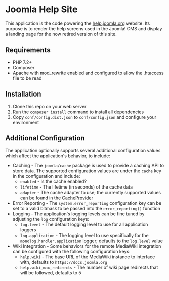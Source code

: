 # Joomla Help Site

This application is the code powering the [help.joomla.org](https://help.joomla.org) website. Its purpose is to render the help screens used in the Joomla! CMS and display a landing page for the now retired version of this site.

## Requirements

* PHP 7.2+
* Composer
* Apache with mod_rewrite enabled and configured to allow the .htaccess file to be read

## Installation

1. Clone this repo on your web server
2. Run the `composer install` command to install all dependencies
3. Copy `conf/config.dist.json` to `conf/config.json` and configure your environment

## Additional Configuration

The application optionally supports several additional configuration values which affect the application's behavior, to include:

* Caching - The `joomla/cache` package is used to provide a caching API to store data. The supported configuration values are under the `cache` key in the configuration and include:
    * `enabled` - Is the cache enabled?
    * `lifetime` - The lifetime (in seconds) of the cache data
    * `adapter` - The cache adapter to use; the currently supported values can be found in the [CacheProvider](src/Service/CacheProvider.php) 
* Error Reporting - The `system.error_reporting` configuration key can be set to a valid bitmask to be passed into the `error_reporting()` function
* Logging - The application's logging levels can be fine tuned by adjusting the `log` configuration keys:
    * `log.level` - The default logging level to use for all application loggers
    * `log.application` - The logging level to use specifically for the `monolog.handler.application` logger; defaults to the `log.level` value
* Wiki Integration - Some behaviors for the remote MediaWiki integration can be configured with the following configuration keys:
    * `help.wiki` - The base URL of the MediaWiki instance to interface with, defaults to `https://docs.joomla.org`
    * `help.wiki_max_redirects` - The number of wiki page redirects that will be followed, defaults to 5
